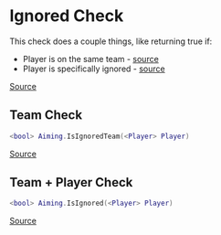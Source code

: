 # Ignored Check
This check does a couple things, like returning true if:

* Player is on the same team - [source](https://github.com/Stefanuk12/ROBLOX/blob/master/Universal/Aiming/Module.lua#L206)
* Player is specifically ignored - [source](https://github.com/Stefanuk12/ROBLOX/blob/master/Universal/Aiming/Module.lua#L230)

[Source](https://github.com/Stefanuk12/ROBLOX/blob/master/Universal/Aiming/Module.lua#L248)


## Team Check
```lua
<bool> Aiming.IsIgnoredTeam(<Player> Player)
```

[Source](https://github.com/Stefanuk12/ROBLOX/blob/master/Universal/Aiming/Module.lua#L206)

## Team + Player Check
```lua
<bool> Aiming.IsIgnored(<Player> Player)
```

[Source](https://github.com/Stefanuk12/ROBLOX/blob/master/Universal/Aiming/Module.lua#L225)